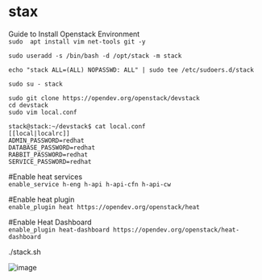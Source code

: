 # stax
Guide to Install Openstack Environment<br/>
`sudo  apt install vim net-tools git -y`<br/>

`sudo useradd -s /bin/bash -d /opt/stack -m stack`<br/>




`echo "stack ALL=(ALL) NOPASSWD: ALL" | sudo tee /etc/sudoers.d/stack`<br/>


`sudo su - stack`<br/>

`sudo git clone https://opendev.org/openstack/devstack`<br/>
`cd devstack`<br/>
`sudo vim local.conf`<br/>


`stack@stack:~/devstack$ cat local.conf`<br/>
`[[local|localrc]]`<br/>
`ADMIN_PASSWORD=redhat`<br/>
`DATABASE_PASSWORD=redhat`<br/>
`RABBIT_PASSWORD=redhat`<br/>
`SERVICE_PASSWORD=redhat`<br/>

#Enable heat services<br/>
`enable_service h-eng h-api h-api-cfn h-api-cw`

#Enable heat plugin<br/>
`enable_plugin heat https://opendev.org/openstack/heat`

#Enable Heat Dashboard<br/>
`enable_plugin heat-dashboard https://opendev.org/openstack/heat-dashboard`




./stack.sh

![image](https://user-images.githubusercontent.com/103080332/181668527-1962a2ae-859c-4f4f-a598-b8a234de7ec8.png)
